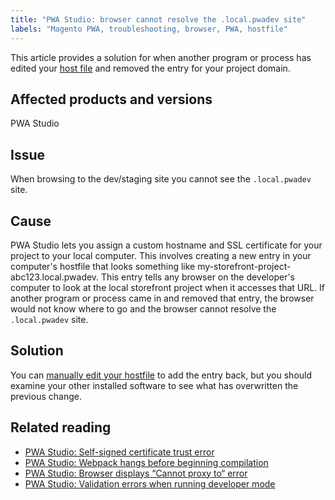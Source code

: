 ```yaml
---
title: "PWA Studio: browser cannot resolve the .local.pwadev site"
labels: "Magento PWA, troubleshooting, browser, PWA, hostfile"
---
```


This article provides a solution for when another program or process has edited your [host file](https://en.wikipedia.org/wiki/Hosts_(file)) and removed the entry for your project domain.
## Affected products and versions

PWA Studio

## Issue
When browsing to the dev/staging site you cannot see the `.local.pwadev` site.

## Cause
PWA Studio lets you assign a custom hostname and SSL certificate for your project to your local computer. This involves creating a new entry in your computer's hostfile that looks something like my-storefront-project-abc123.local.pwadev. This entry tells any browser on the developer's computer to look at the local storefront project when it accesses that URL. If another program or process came in and removed that entry, the browser would not know where to go and the browser cannot resolve the `.local.pwadev` site.

## Solution

You can [manually edit your hostfile](https://support.rackspace.com/how-to/modify-your-hosts-file/) to add the entry back, but you should examine your other installed software to see what has overwritten the previous change.



## Related reading

* [PWA Studio: Self-signed certificate trust error](https://support.magento.com/hc/en-us/articles/360038973172)
* [PWA Studio: Webpack hangs before beginning compilation](https://support.magento.com/hc/en-us/articles/360039475011)
* [PWA Studio: Browser displays “Cannot proxy to“ error](https://support.magento.com/hc/en-us/articles/360036581232)
* [PWA Studio: Validation errors when running developer mode](https://support.magento.com/hc/en-us/articles/360036928811)

